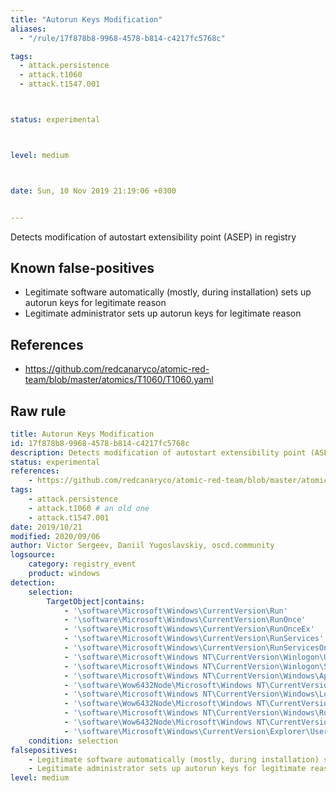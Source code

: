 ```yaml
---
title: "Autorun Keys Modification"
aliases:
  - "/rule/17f878b8-9968-4578-b814-c4217fc5768c"

tags:
  - attack.persistence
  - attack.t1060
  - attack.t1547.001



status: experimental



level: medium



date: Sun, 10 Nov 2019 21:19:06 +0300


---
```


Detects modification of autostart extensibility point (ASEP) in registry

<!--more-->


## Known false-positives

* Legitimate software automatically (mostly, during installation) sets up autorun keys for legitimate reason
* Legitimate administrator sets up autorun keys for legitimate reason



## References

* https://github.com/redcanaryco/atomic-red-team/blob/master/atomics/T1060/T1060.yaml


## Raw rule
```yaml
title: Autorun Keys Modification
id: 17f878b8-9968-4578-b814-c4217fc5768c
description: Detects modification of autostart extensibility point (ASEP) in registry
status: experimental
references:
    - https://github.com/redcanaryco/atomic-red-team/blob/master/atomics/T1060/T1060.yaml
tags:
    - attack.persistence
    - attack.t1060 # an old one
    - attack.t1547.001
date: 2019/10/21
modified: 2020/09/06
author: Victor Sergeev, Daniil Yugoslavskiy, oscd.community
logsource:
    category: registry_event
    product: windows
detection:
    selection:
        TargetObject|contains:
            - '\software\Microsoft\Windows\CurrentVersion\Run'
            - '\software\Microsoft\Windows\CurrentVersion\RunOnce'
            - '\software\Microsoft\Windows\CurrentVersion\RunOnceEx'
            - '\software\Microsoft\Windows\CurrentVersion\RunServices'
            - '\software\Microsoft\Windows\CurrentVersion\RunServicesOnce'
            - '\software\Microsoft\Windows NT\CurrentVersion\Winlogon\Userinit'
            - '\software\Microsoft\Windows NT\CurrentVersion\Winlogon\Shell'
            - '\software\Microsoft\Windows NT\CurrentVersion\Windows\AppInit_DLLs'  # Appinit DLL
            - '\software\Wow6432Node\Microsoft\Windows NT\CurrentVersion\Windows\AppInit_DLLs'  # Appinit DLL
            - '\software\Microsoft\Windows NT\CurrentVersion\Windows\Load'  # WindowsShellLoadAndRun in HKCU
            - '\software\Wow6432Node\Microsoft\Windows NT\CurrentVersion\Windows\Load'  # WindowsShellLoadAndRun in HKCU
            - '\software\Microsoft\Windows NT\CurrentVersion\Windows\Run'  # WindowsShellLoadAndRun in HKCU
            - '\software\Wow6432Node\Microsoft\Windows NT\CurrentVersion\Windows\Run'  # WindowsShellLoadAndRun in HKCU
            - '\software\Microsoft\Windows\CurrentVersion\Explorer\User Shell Folders'
    condition: selection
falsepositives:
    - Legitimate software automatically (mostly, during installation) sets up autorun keys for legitimate reason
    - Legitimate administrator sets up autorun keys for legitimate reason
level: medium

```
